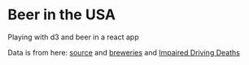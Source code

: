 # Beer in the USA 

Playing with d3 and beer in a react app

Data is from here: [source](https://247wallst.com/special-report/2018/04/30/states-drinking-the-most-beer-2/) and [breweries](https://data.opendatasoft.com/explore/dataset/open-beer-database-breweries%40public-us/export/?refine.country=United+States&location=8,40.66189,-87.80548&basemap=jawg.sunny) and [Impaired Driving Deaths](https://data.cdc.gov/Motor-Vehicle/Impaired-Driving-Death-Rate-by-Age-and-Gender-2012/ebbj-sh54/data)
